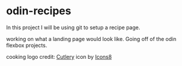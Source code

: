 # odin-recipes
In this project I will be using git to setup a recipe page. 

working on what a landing page would look like. Going off of the odin flexbox projects. 

cooking logo credit: <a target="_blank" href="https://icons8.com/icon/4724/cutlery">Cutlery</a> icon by <a target="_blank" href="https://icons8.com">Icons8</a>